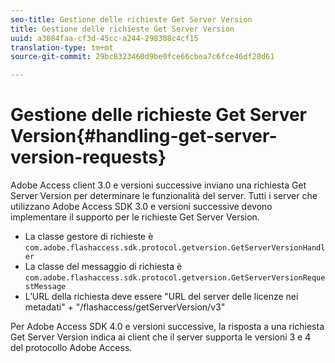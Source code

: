 ```yaml
---
seo-title: Gestione delle richieste Get Server Version
title: Gestione delle richieste Get Server Version
uuid: a3084faa-cf3d-45cc-a244-298308c4cf15
translation-type: tm+mt
source-git-commit: 29bc8323460d9be0fce66cbea7c6fce46df20d61

---
```



# Gestione delle richieste Get Server Version{#handling-get-server-version-requests}

Adobe Access client 3.0 e versioni successive inviano una richiesta Get Server Version per determinare le funzionalità del server. Tutti i server che utilizzano Adobe Access SDK 3.0 e versioni successive devono implementare il supporto per le richieste Get Server Version.

* La classe gestore di richieste è `com.adobe.flashaccess.sdk.protocol.getversion.GetServerVersionHandler`
* La classe del messaggio di richiesta è `com.adobe.flashaccess.sdk.protocol.getversion.GetServerVersionRequestMessage`
* L’URL della richiesta deve essere &quot;URL del server delle licenze nei metadati&quot; + &quot;/flashaccess/getServerVersion/v3&quot;

Per Adobe Access SDK 4.0 e versioni successive, la risposta a una richiesta Get Server Version indica ai client che il server supporta le versioni 3 e 4 del protocollo Adobe Access.
